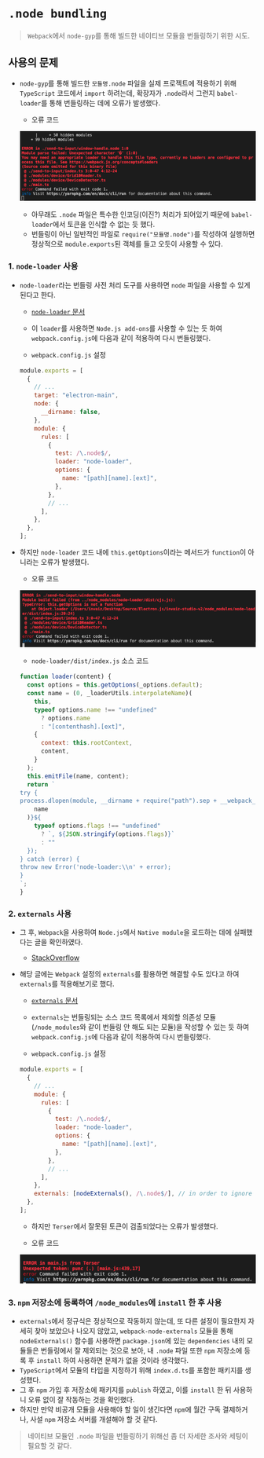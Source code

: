 # `.node bundling`

> `Webpack`에서 `node-gyp`를 통해 빌드한 네이티브 모듈을 번들링하기 위한 시도.

## 사용의 문제

- `node-gyp`를 통해 빌드한 `모듈명.node` 파일을 실제 프로젝트에 적용하기 위해 `TypeScript` 코드에서 `import` 하려는데, 확장자가 `.node`라서 그런지 `babel-loader`를 통해 번들링하는 데에 오류가 발생했다.

  - 오류 코드

  ![node-loader_미적용_결과](./assets/node-loader_미적용_결과.png)

  - 아무래도 `.node` 파일은 특수한 인코딩(이진?) 처리가 되어있기 때문에 `babel-loader`에서 토큰을 인식할 수 없는 듯 했다.
  - 번들링이 아닌 일반적인 파일로 `require("모듈명.node")`를 작성하여 실행하면 정상적으로 `module.exports`된 객체를 들고 오듯이 사용할 수 있다.

### 1. `node-loader` 사용

- `node-loader`라는 번들링 사전 처리 도구를 사용하면 `node` 파일을 사용할 수 있게 된다고 한다.

  - [`node-loader` 문서](https://webpack.js.org/loaders/node-loader/)
  - 이 `loader`를 사용하면 `Node.js add-ons`를 사용할 수 있는 듯 하여 `webpack.config.js`에 다음과 같이 적용하여 다시 번들링했다.

  - `webpack.config.js` 설정

  ```js
  module.exports = [
    {
      // ...
      target: "electron-main",
      node: {
        __dirname: false,
      },
      module: {
        rules: [
          {
            test: /\.node$/,
            loader: "node-loader",
            options: {
              name: "[path][name].[ext]",
            },
          },
          // ...
        ],
      },
    },
  ];
  ```

- 하지만 `node-loader` 코드 내에 `this.getOptions`이라는 메서드가 `function`이 아니라는 오류가 발생했다.

  - 오류 코드

  ![node-loader_적용_결과](./assets/node-loader_적용_결과.png)

  - `node-loader/dist/index.js` 소스 코드

  ```js
  function loader(content) {
    const options = this.getOptions(_options.default);
    const name = (0, _loaderUtils.interpolateName)(
      this,
      typeof options.name !== "undefined"
        ? options.name
        : "[contenthash].[ext]",
      {
        context: this.rootContext,
        content,
      }
    );
    this.emitFile(name, content);
    return `
  try {
  process.dlopen(module, __dirname + require("path").sep + __webpack_public_path__ + ${JSON.stringify(
      name
    )}${
      typeof options.flags !== "undefined"
        ? `, ${JSON.stringify(options.flags)}`
        : ""
    });
  } catch (error) {
  throw new Error('node-loader:\\n' + error);
  }
  `;
  }
  ```

### 2. `externals` 사용

- 그 후, `Webpack`을 사용하여 `Node.js`에서 `Native module`을 로드하는 데에 실패했다는 글을 확인하였다.

  - [StackOverflow](https://stackoverflow.com/questions/32832179/using-webpack-with-nodejs-native-modules)

- 해당 글에는 `Webpack` 설정의 `externals`를 활용하면 해결할 수도 있다고 하여 `externals`를 적용해보기로 했다.

  - [`externals` 문서](https://webpack.kr/configuration/externals/)
  - `externals`는 번들링되는 소스 코드 목록에서 제외할 의존성 모듈(`/node_modules`와 같이 번들링 안 해도 되는 모듈)을 작성할 수 있는 듯 하여 `webpack.config.js`에 다음과 같이 적용하여 다시 번들링했다.

  - `webpack.config.js` 설정

  ```js
  module.exports = [
    {
      // ...
      module: {
        rules: [
          {
            test: /\.node$/,
            loader: "node-loader",
            options: {
              name: "[path][name].[ext]",
            },
          },
          // ...
        ],
      },
      externals: [nodeExternals(), /\.node$/], // in order to ignore all modules in node_modules folder
    },
  ];
  ```

  - 하지만 `Terser`에서 잘못된 토큰이 검출되었다는 오류가 발생했다.

  - 오류 코드

  ![externals_적용_결과](./assets/externals_적용_결과.png)

### 3. `npm` 저장소에 등록하여 `/node_modules`에 `install` 한 후 사용

- `externals`에서 정규식은 정상적으로 작동하지 않는데, 또 다른 설정이 필요한지 자세히 찾아 보았으나 나오지 않았고, `webpack-node-externals` 모듈을 통해 `nodeExternals()` 함수를 사용하면 `package.json`에 있는 `dependencies` 내의 모듈들은 번들링에서 잘 제외되는 것으로 보아, 내 `.node` 파일 또한 `npm` 저장소에 등록 후 `install` 하여 사용하면 문제가 없을 것이라 생각했다.
- `TypeScript`에서 모듈의 타입을 지정하기 위해 `index.d.ts`를 포함한 패키지를 생성했다.
- 그 후 `npm` 가입 후 저장소에 패키지를 `publish` 하였고, 이를 `install` 한 뒤 사용하니 오류 없이 잘 작동하는 것을 확인했다.
- 하지만 만약 비공개 모듈을 사용해야 할 일이 생긴다면 `npm`에 월간 구독 결제하거나, 사설 `npm` 저장소 서버를 개설해야 할 것 같다.

> 네이티브 모듈인 `.node` 파일을 번들링하기 위해선 좀 더 자세한 조사와 세팅이 필요할 것 같다.

